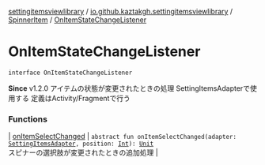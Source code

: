 [settingitemsviewlibrary](../../../index.md) / [io.github.kaztakgh.settingitemsviewlibrary](../../index.md) / [SpinnerItem](../index.md) / [OnItemStateChangeListener](./index.md)

# OnItemStateChangeListener

`interface OnItemStateChangeListener`

**Since**
v1.2.0
アイテムの状態が変更されたときの処理
SettingItemsAdapterで使用する
定義はActivity/Fragmentで行う

### Functions

| [onItemSelectChanged](on-item-select-changed.md) | `abstract fun onItemSelectChanged(adapter: `[`SettingItemsAdapter`](../../-setting-items-adapter/index.md)`, position: `[`Int`](https://kotlinlang.org/api/latest/jvm/stdlib/kotlin/-int/index.html)`): `[`Unit`](https://kotlinlang.org/api/latest/jvm/stdlib/kotlin/-unit/index.html)<br>スピナーの選択肢が変更されたときの追加処理 |

